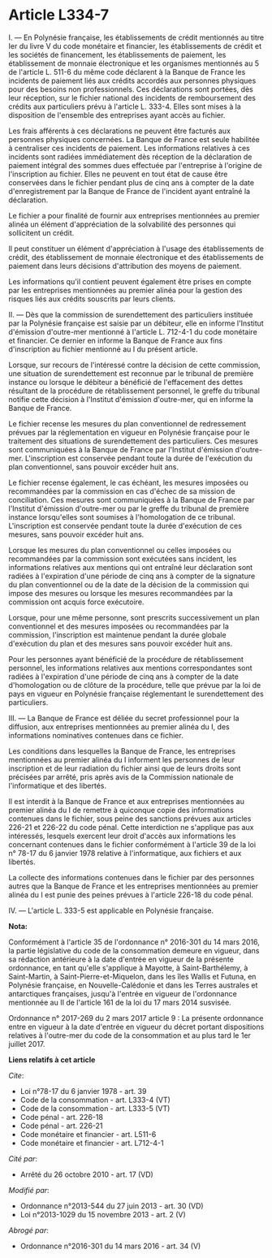 # Article L334-7

I. ― En Polynésie française, les établissements de crédit mentionnés au titre Ier du livre V du code monétaire et financier,
les établissements de crédit et les sociétés de financement, les établissements de paiement, les établissement de monnaie
électronique et les organismes mentionnés au 5 de l'article L. 511-6 du même code déclarent à la Banque de France les
incidents de paiement liés aux crédits accordés aux personnes physiques pour des besoins non professionnels. Ces déclarations
sont portées, dès leur réception, sur le fichier national des incidents de remboursement des crédits aux particuliers prévu à
l'article L. 333-4. Elles sont mises à la disposition de l'ensemble des entreprises ayant accès au fichier. 

Les frais afférents à ces déclarations ne peuvent être facturés aux personnes physiques concernées. La Banque de France est
seule habilitée à centraliser ces incidents de paiement. Les informations relatives à ces incidents sont radiées
immédiatement dès réception de la déclaration de paiement intégral des sommes dues effectuée par l'entreprise à l'origine de
l'inscription au fichier. Elles ne peuvent en tout état de cause être conservées dans le fichier pendant plus de cinq ans à
compter de la date d'enregistrement par la Banque de France de l'incident ayant entraîné la déclaration. 

Le fichier a pour finalité de fournir aux entreprises mentionnées au premier alinéa un élément d'appréciation de la
solvabilité des personnes qui sollicitent un crédit. 

Il peut constituer un élément d'appréciation à l'usage des établissements de crédit, des établissement de monnaie
électronique et des établissements de paiement dans leurs décisions d'attribution des moyens de paiement. 

Les informations qu'il contient peuvent également être prises en compte par les entreprises mentionnées au premier alinéa
pour la gestion des risques liés aux crédits souscrits par leurs clients. 

II. ― Dès que la commission de surendettement des particuliers instituée par la Polynésie française est saisie par un
débiteur, elle en informe l'Institut d'émission d'outre-mer mentionné à l'article L. 712-4-1 du code monétaire et financier.
Ce dernier en informe la Banque de France aux fins d'inscription au fichier mentionné au I du présent article. 

Lorsque, sur recours de l'intéressé contre la décision de cette commission, une situation de surendettement est reconnue par
le tribunal de première instance ou lorsque le débiteur a bénéficié de l'effacement des dettes résultant de la procédure de
rétablissement personnel, le greffe du tribunal notifie cette décision à l'Institut d'émission d'outre-mer, qui en informe la
Banque de France. 

Le fichier recense les mesures du plan conventionnel de redressement prévues par la réglementation en vigueur en Polynésie
française pour le traitement des situations de surendettement des particuliers. Ces mesures sont communiquées à la Banque de
France par l'Institut d'émission d'outre-mer. L'inscription est conservée pendant toute la durée de l'exécution du plan
conventionnel, sans pouvoir excéder huit ans. 

Le fichier recense également, le cas échéant, les mesures imposées ou recommandées par la commission en cas d'échec de sa
mission de conciliation. Ces mesures sont communiquées à la Banque de France par l'Institut d'émission d'outre-mer ou par le
greffe du tribunal de première instance lorsqu'elles sont soumises à l'homologation de ce tribunal. L'inscription est
conservée pendant toute la durée d'exécution de ces mesures, sans pouvoir excéder huit ans. 

Lorsque les mesures du plan conventionnel ou celles imposées ou recommandées par la commission sont exécutées sans incident,
les informations relatives aux mentions qui ont entraîné leur déclaration sont radiées à l'expiration d'une période de cinq
ans à compter de la signature du plan conventionnel ou de la date de la décision de la commission qui impose des mesures ou
lorsque les mesures recommandées par la commission ont acquis force exécutoire. 

Lorsque, pour une même personne, sont prescrits successivement un plan conventionnel et des mesures imposées ou recommandées
par la commission, l'inscription est maintenue pendant la durée globale d'exécution du plan et des mesures sans pouvoir
excéder huit ans. 

Pour les personnes ayant bénéficié de la procédure de rétablissement personnel, les informations relatives aux mentions
correspondantes sont radiées à l'expiration d'une période de cinq ans à compter de la date d'homologation ou de clôture de la
procédure, telle que prévue par la loi de pays en vigueur en Polynésie française réglementant le surendettement des
particuliers. 

III. ― La Banque de France est déliée du secret professionnel pour la diffusion, aux entreprises mentionnées au premier
alinéa du I, des informations nominatives contenues dans ce fichier. 

Les conditions dans lesquelles la Banque de France, les entreprises mentionnées au premier alinéa du I informent les
personnes de leur inscription et de leur radiation du fichier ainsi que de leurs droits sont précisées par arrêté, pris après
avis de la Commission nationale de l'informatique et des libertés. 

Il est interdit à la Banque de France et aux entreprises mentionnées au premier alinéa du I de remettre à quiconque copie des
informations contenues dans le fichier, sous peine des sanctions prévues aux articles 226-21 et 226-22 du code pénal. Cette
interdiction ne s'applique pas aux intéressés, lesquels exercent leur droit d'accès aux informations les concernant contenues
dans le fichier conformément à l'article 39 de la loi n° 78-17 du 6 janvier 1978 relative à l'informatique, aux fichiers et
aux libertés. 

La collecte des informations contenues dans le fichier par des personnes autres que la Banque de France et les entreprises
mentionnées au premier alinéa du I est punie des peines prévues à l'article 226-18 du code pénal. 

IV. ― L'article L. 333-5 est applicable en Polynésie française.

**Nota:**

Conformément à l'article 35 de l'ordonnance n° 2016-301 du 14 mars 2016, la partie législative du code de la consommation
demeure en vigueur, dans sa rédaction antérieure à la date d'entrée en vigueur de la présente ordonnance, en tant qu'elle
s'applique à Mayotte, à Saint-Barthélemy, à Saint-Martin, à Saint-Pierre-et-Miquelon, dans les îles Wallis et Futuna, en
Polynésie française, en Nouvelle-Calédonie et dans les Terres australes et antarctiques françaises, jusqu'à l'entrée en
vigueur de l'ordonnance mentionnée au II de l'article 161 de la loi du 17 mars 2014 susvisée.

Ordonnance n° 2017-269 du 2 mars 2017 article 9 : La présente ordonnance entre en vigueur à la date d'entrée en vigueur du
décret portant dispositions relatives à l'outre-mer du code de la consommation et au plus tard le 1er juillet 2017.

**Liens relatifs à cet article**

_Cite_:

  - Loi n°78-17 du 6 janvier 1978 - art. 39
  - Code de la consommation - art. L333-4 (VT)
  - Code de la consommation - art. L333-5 (VT)
  - Code pénal - art. 226-18
  - Code pénal - art. 226-21
  - Code monétaire et financier - art. L511-6
  - Code monétaire et financier - art. L712-4-1

_Cité par_:

  - Arrêté du 26 octobre 2010 - art. 17 (VD)

_Modifié par_:

  - Ordonnance n°2013-544 du 27 juin 2013 - art. 30 (VD)
  - Loi n°2013-1029 du 15 novembre 2013 - art. 2 (V)

_Abrogé par_:

  - Ordonnance n°2016-301 du 14 mars 2016 - art. 34 (V)

